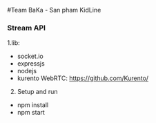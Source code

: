 #Team BaKa - San pham KidLine

### Stream API
1.lib: 
- socket.io
- expressjs 
- nodejs 
- kurento WebRTC: https://github.com/Kurento/

2. Setup and run
- npm install
- npm start
